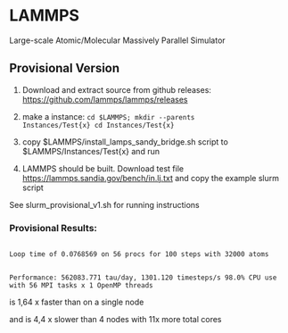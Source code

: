 # LAMMPS 
Large-scale Atomic/Molecular Massively Parallel Simulator

## Provisional Version 

1. Download and extract source from github releases: https://github.com/lammps/lammps/releases

2. make a instance: <code>cd $LAMMPS; mkdir --parents Instances/Test{x}
cd Instances/Test{x}</code>

3. copy $LAMMPS/install_lamps_sandy_bridge.sh script to $LAMMPS/Instances/Test{x} and run

4. LAMMPS should be built. Download test file https://lammps.sandia.gov/bench/in.lj.txt and copy the example slurm script

See slurm_provisional_v1.sh for running instructions

### Provisional Results:
<code>
Loop time of 0.0768569 on 56 procs for 100 steps with 32000 atoms
 
Performance: 562083.771 tau/day, 1301.120 timesteps/s
98.0% CPU use with 56 MPI tasks x 1 OpenMP threads
</code>

is 1,64 x faster than on a single node 
 
and is 4,4 x slower than 4 nodes with 11x more total cores
